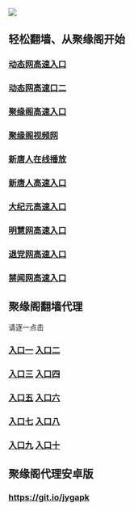 
![](https://raw.githubusercontent.com/hao369/a/master/j.jpg)



## 轻松翻墙、从聚缘阁开始


### [动态网高速入口](https://me1yafdgw9.execute-api.ap-northeast-2.amazonaws.com/j)

###  [动态网高速口二](https://x.co/ddg)

###  [聚缘阁高速入口]( https://nnpsmlz7u8.execute-api.us-east-2.amazonaws.com/hao)

###  [聚缘阁视频网](https://dca4hqir96.execute-api.ap-southeast-1.amazonaws.com/tv2)

###  [新唐人在线播放]( https://cmlm3qmcy4.execute-api.us-east-2.amazonaws.com/v2)

### [新唐人高速入口](https://me1yafdgw9.execute-api.ap-northeast-2.amazonaws.com/j/?id=5)

### [大纪元高速入口](https://me1yafdgw9.execute-api.ap-northeast-2.amazonaws.com/j/?id=7)

### [明慧网高速入口](https://me1yafdgw9.execute-api.ap-northeast-2.amazonaws.com/j/?id=3)

### [退党网高速入口](https://me1yafdgw9.execute-api.ap-northeast-2.amazonaws.com/j/?id=8)

### [禁闻网高速入口](https://me1yafdgw9.execute-api.ap-northeast-2.amazonaws.com/j/?id=16)





## 聚缘阁翻墙代理 

请逐一点击

### **[入口一](https://s3.amazonaws.com/dtw/jyg.html)** **[入口二](https://s3.ap-northeast-2.amazonaws.com/haojyg/jyg.html)**

### **[入口三](https://s3-ap-southeast-1.amazonaws.com/jyg4/jyg.html)**  **[入口四](https://s3-ap-northeast-1.amazonaws.com/jyg9/jyg.html)**

### **[入口五](https://s3.ap-south-1.amazonaws.com/jyg5/jyg.html)**  **[入口六](https://s3-us-west-2.amazonaws.com/jyg7/jyg.html)**


###  **[入口七](https://s3-us-west-1.amazonaws.com/jyg6/jyg.html)**  **[入口八](https://s3-eu-west-1.amazonaws.com/jyg8/jyg.html)**


###  **[入口九](https://s3.eu-central-1.amazonaws.com/jyg3/jyg.html)**  **[入口十](https://s3-ap-southeast-2.amazonaws.com/jyg1/jyg.html)**

##  聚缘阁代理安卓版

### https://git.io/jygapk


